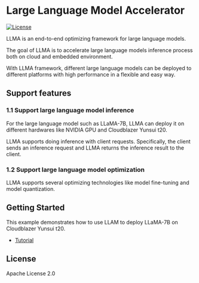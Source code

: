 # Large Language Model Accelerator

[![License](https://img.shields.io/badge/License-Apache%202.0-blue.svg)](https://opensource.org/licenses/Apache-2.0)

LLMA is an end-to-end optimizing framework for large language models.

The goal of LLMA is to accelerate large language models inference process both on cloud and embedded environment.

With LLMA framework, different large language models can be deployed to different platforms with high performance in a flexible and easy way.

## Support features

### 1.1 Support large language model inference

For the large language model such as LLaMA-7B, LLMA can deploy it on different hardwares like NVIDIA GPU and Cloudblazer Yunsui t20.

LLMA supports doing inference with client requests. Specifically, the client sends an inference request and LLMA returns the inference result to the client.

### 1.2 Support large language model optimization

LLMA supports several optimizing technologies like model fine-tuning and model quantization.

## Getting Started

This example demonstrates how to use LLAM to deploy LLaMA-7B on Cloudblazer Yunsui t20.

- [Tutorial](example/TUTORIAL.md)

## License

Apache License 2.0
